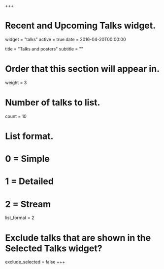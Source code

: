 +++
# Recent and Upcoming Talks widget.
widget = "talks"
active = true
date = 2016-04-20T00:00:00

title = "Talks and posters"
subtitle = ""

# Order that this section will appear in.
weight = 3

# Number of talks to list.
count = 10

# List format.
#   0 = Simple
#   1 = Detailed
#   2 = Stream
list_format = 2

# Exclude talks that are shown in the Selected Talks widget?
exclude_selected = false
+++

